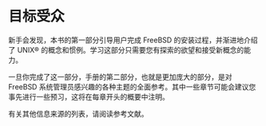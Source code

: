 # 目标受众

新手会发现，本书的第一部分引导用户完成 FreeBSD 的安装过程，并渐进地介绍了 UNIX® 的概念和惯例。学习这部分只需要您有探索的欲望和接受新概念的能力。

一旦你完成了这一部分，手册的第二部分，也就是更加庞大的部分，是对 FreeBSD 系统管理员感兴趣的各种主题的全面参考。其中一些章节可能会建议您事先进行一些预习，这将在每章开头的概要中注明。

有关其他信息来源的列表，请阅读参考文献。
